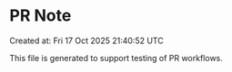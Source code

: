 # PR Note

Created at: Fri 17 Oct 2025 21:40:52 UTC

This file is generated to support testing of PR workflows.
